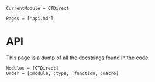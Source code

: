 ```@meta
CurrentModule = CTDirect 
```

```@contents
Pages = ["api.md"]
```

# API
This page is a dump of all the docstrings found in the code. 

```@autodocs
Modules = [CTDirect]
Order = [:module, :type, :function, :macro]
```